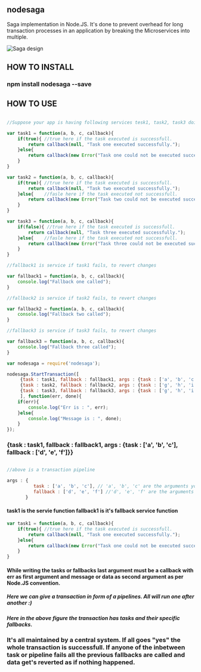 ## nodesaga
Saga implementation in Node.JS. It's done to prevent overhead for long transaction processes in an application by breaking the Microservices into multiple.

![Saga design](https://cdn-images-1.medium.com/max/1600/1*2iJ9L9-PxPU8cT1tRH2VPA.png)

## HOW TO INSTALL
### npm install nodesaga --save

## HOW TO USE

```javascript

//Suppose your app is having following services tesk1, task2, task3 doing different different operations

var task1 = function(a, b, c, callback){
	if(true){ //true here if the task executed is successfull.
		return callback(null, "Task one executed successfully.");
	}else{
		return callback(new Error("Task one could not be executed successfully."), null);
	}
}

var task2 = function(a, b, c, callback){
	if(true){ //true here if the task executed is successfull.
		return callback(null, "Task two executed successfully.");
	}else{    //fasle here if the task executed not successfull.
		return callback(new Error("Task two could not be executed successfully."), null);
	}
}

var task3 = function(a, b, c, callback){
	if(false){ //true here if the task executed is successfull.
		return callback(null, "Task three executed successfully.");
	}else{    //fasle here if the task executed not successfull.
		return callback(new Error("Task three could not be executed successfully."), null);
	}
}

//fallback1 is service if task1 fails, to revert changes

var fallback1 = function(a, b, c, callback){
	console.log("Fallback one called");
}

//fallback2 is service if task2 fails, to revert changes

var fallback2 = function(a, b, c, callback){
	console.log("Fallback two called");
}

//fallback3 is service if task3 fails, to revert changes

var fallback3 = function(a, b, c, callback){
	console.log("Fallback three called");
}

var nodesaga = require('nodesaga');

nodesaga.StartTransaction([
	 {task : task1, fallback : fallback1, args : {task : ['a', 'b', 'c'], fallback : ['d', 'e', 'f']}},
	 {task : task2, fallback : fallback2, args : {task : ['g', 'h', 'i'], fallback : ['j', 'k', 'l']}},
	 {task : task3, fallback : fallback3, args : {task : ['g', 'h', 'i'], fallback : ['j', 'k', 'l']}}
	 ], function(err, done){
	if(err){
		console.log("Err is : ", err);
	}else{
		console.log("Message is : ", done);
	}
});

```


### {task : task1, fallback : fallback1, args : {task : ['a', 'b', 'c'], fallback : ['d', 'e', 'f']}} 

```javascript

//above is a transaction pipeline

args : {
	      task : ['a', 'b', 'c'], // 'a', 'b', 'c' are the arguments you want to pass they can be n.
	      fallback : ['d', 'e', 'f'] //'d', 'e', 'f' are the arguments you want to pass in the fallback they can be n.
	   }

```
#### task1 is the servie function fallback1 is it's fallback service function

```javascript
var task1 = function(a, b, c, callback){
	if(true){ //true here if the task executed is successfull.
		return callback(null, "Task one executed successfully.");
	}else{
		return callback(new Error("Task one could not be executed successfully."), null);
	}
}
```

#### While writing the tasks or fallbacks last argument must be a callback with err as first argument and message or data as second argument as per Node.JS convention.

##### Here we can give a transaction in form of a pipelines. All will run one after another :)

##### Here in the above figure the transaction has tasks and their specific fallbacks.

### It's all maintained by a central system. If all goes "yes" the whole transaction is successfull. If anyone of the inbetween task or pipeline fails all the previous fallbacks are called and data get's reverted as if nothing happened. 